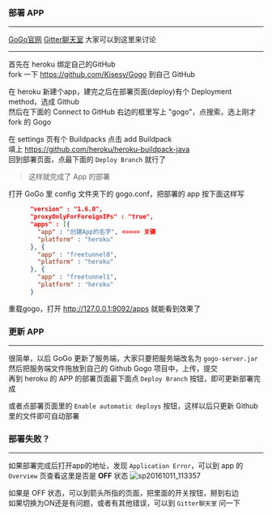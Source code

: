 ### 部署 APP ###

----
[GoGo官网][1] [Gitter聊天室][2] 大家可以到这里来讨论

----

首先在 heroku 绑定自己的GitHub</br>
fork 一下 https://github.com/Kisesy/Gogo 到自己 GitHub</br>

在 heroku 新建个app，建完之后在部署页面(deploy)有个 Deployment method，选成 Github</br>
然后在下面的 Connect to GitHub 右边的框里写上 "gogo"，点搜索，选上刚才 fork 的 Gogo</br>

在 settings 页有个 Buildpacks 点击 add Buildpack</br>
填上 https://github.com/heroku/heroku-buildpack-java</br>
回到部署页面，点最下面的 `Deploy Branch` 就行了</br>

> 这样就完成了 App 的部署

打开 GoGo 里 config 文件夹下的 gogo.conf，把部署的 app 按下面这样写
```json
	  "version" : "1.6.0",
	  "proxyOnlyForForeignIPs" : "true",
	  "apps" : [{
		"app" : "创建App的名字", <==== 关键
		"platform" : "heroku"
	  }, {
		"app" : "freetunnel0",
		"platform" : "heroku"
	  }, {
		"app" : "freetunnel1",
		"platform" : "heroku"
	  }
```
重载gogo，打开 http://127.0.0.1:9092/apps 就能看到效果了


### 更新 APP ###
----
很简单，以后 GoGo 更新了服务端，大家只要把服务端改名为 `gogo-server.jar` </br>
然后把服务端文件拖放到自己的 Github Gogo 项目中，上传，提交 </br>
再到 heroku 的 APP 的部署页面最下面点 `Deploy Branch` 按钮，即可更新部署完成

或者点部署页面里的 `Enable automatic deploys` 按钮，这样以后只更新 Github 里的文件即可自动部署

### 部署失败？ ###
----
如果部署完成后打开app的地址，发现 `Application Error`，可以到 app 的 `Overview` 页查看这里是否是 **OFF** 状态
![sp20161011_113357](https://cloud.githubusercontent.com/assets/5843694/19257917/211b0fa0-8fa6-11e6-96d2-e379e0792de5.png)

如果是 OFF 状态，可以到箭头所指的页面，把里面的开关按钮，掰到右边</br>
如果切换为ON还是有问题，或者有其他错误，可以到 `Gitter聊天室` 问一下

  [1]: http://www.gogotunnel.com/ "GoGo 官网"
  [2]: https://gitter.im/gogotunnel/gogo "Gitter聊天室"